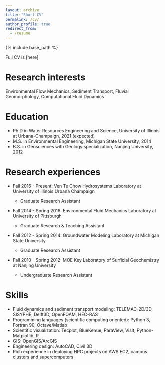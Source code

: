 ```yaml
---
layout: archive
title: "Short CV"
permalink: /cv/
author_profile: true
redirect_from:
  - /resume
---
```


{% include base_path %}

Full CV is [here]

Research interests
======
Environmental Flow Mechanics, Sediment Transport, Fluvial Geomorphology, Computational Fluid Dynamics

Education
======
* Ph.D in Water Resources Engineering and Science, University of Illinois at Urbana-Champaign, 2021 (expected)
* M.S. in Environmental Engineering, Michigan State University, 2014
* B.S. in Geosciences with Geology specialization, Nanjing University, 2012

Research experiences
======
* Fall 2016 - Present: Ven Te Chow Hydrosystems Laboratory at University of Illinois Urbana Champaign
  * Graduate Research Assistant

* Fall 2014 - Spring 2016: Environmental Fluid Mechanics Laboratory at University of Pittsburgh
  * Graduate Research & Teaching Assistant
  
* Fall 2012 - Spring 2014: Groundwater Modeling Laboratory at  Michigan State University
  * Graduate Research Assistant
  
* Fall 2010 - Spring 2012: MOE Key Laboratory of Surficial Geochemistry at Nanjing University
  * Undergraduate Research Assistant
  
Skills
======
* Fluid dynamics and sediment transport modeling: TELEMAC-2D/3D, SISYPHE, Delft3D, OpenFOAM, HEC-RAS
* Programming languages (scientific computing oriented): Python 3, Fortran 90, Octave/Matlab
* Scientific visualization: Tecplot, BlueKenue, ParaView, VisIt, Python-Matplotlib, R
* GIS: OpenGIS/ArcGIS
* Engineering design: AutoCAD, Civil 3D
* Rich experience in deploying HPC projects on AWS EC2, campus clusters and supercomputers


  

